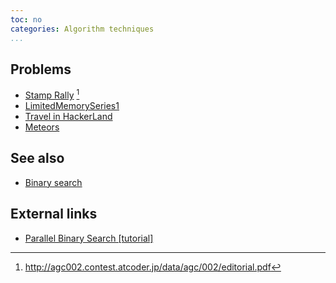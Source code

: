 ```yaml
---
toc: no
categories: Algorithm techniques
...
```


## Problems
* [Stamp Rally](http://agc002.contest.atcoder.jp/tasks/agc002_d) [^1]
* [LimitedMemorySeries1](https://community.topcoder.com/stat?c=problem_statement&pm=14088)
* [Travel in HackerLand](https://www.hackerrank.com/contests/may-world-codesprint/challenges/travel-in-hackerland)
* [Meteors](http://www.spoj.com/problems/METEORS/)

## See also
* [Binary search]()

## External links
* [Parallel Binary Search [tutorial]](http://codeforces.com/blog/entry/45578)


[^1]: <http://agc002.contest.atcoder.jp/data/agc/002/editorial.pdf>
